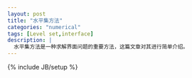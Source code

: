 ```yaml
---
layout: post
title: "水平集方法"
categories: "numerical"
tags: [Level set,interface]
description: |
  水平集方法是一种求解界面问题的重要方法，这篇文章对其进行简单介绍。
---
```

{% include JB/setup %}




